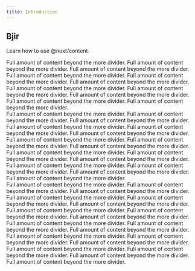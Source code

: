 ```yaml
---
title: Introduction
---
```


## Bjir

Learn how to use @nuxt/content.
<!--more-->
Full amount of content beyond the more divider.
Full amount of content beyond the more divider.
Full amount of content beyond the more divider.
Full amount of content beyond the more divider.
Full amount of content beyond the more divider.
Full amount of content beyond the more divider.
Full amount of content beyond the more divider.
Full amount of content beyond the more divider.
Full amount of content beyond the more divider.
Full amount of content beyond the more divider.
Full amount of content beyond the more divider.  
Full amount of content beyond the more divider.
Full amount of content beyond the more divider.
Full amount of content beyond the more divider.
Full amount of content beyond the more divider.
Full amount of content beyond the more divider.
Full amount of content beyond the more divider.
Full amount of content beyond the more divider.
Full amount of content beyond the more divider.
Full amount of content beyond the more divider.
Full amount of content beyond the more divider.
Full amount of content beyond the more divider.
Full amount of content beyond the more divider.
Full amount of content beyond the more divider.
Full amount of content beyond the more divider.
Full amount of content beyond the more divider.
Full amount of content beyond the more divider.  
Full amount of content beyond the more divider.
Full amount of content beyond the more divider.
Full amount of content beyond the more divider.
Full amount of content beyond the more divider.
Full amount of content beyond the more divider.
Full amount of content beyond the more divider.
Full amount of content beyond the more divider.
Full amount of content beyond the more divider.
Full amount of content beyond the more divider.
Full amount of content beyond the more divider.
Full amount of content beyond the more divider.
Full amount of content beyond the more divider.
Full amount of content beyond the more divider.
Full amount of content beyond the more divider.
Full amount of content beyond the more divider.
Full amount of content beyond the more divider.
Full amount of content beyond the more divider.
Full amount of content beyond the more divider.
Full amount of content beyond the more divider.